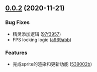 ## [0.0.2](https://github.com/Lansiny/rpg_simulator/compare/v0.0.1...v0.0.2) (2020-11-21)


### Bug Fixes

* 精灵添加逻辑 ([97f3957](https://github.com/Lansiny/rpg_simulator/commit/97f3957ee72b54568ed650c000f2f0851a398532))
* FPS locking logic ([a969abb](https://github.com/Lansiny/rpg_simulator/commit/a969abbaf06e00ede6481fc090ee88a662a0f96f))


### Features

* 完成sprite的渲染和更新功能 ([539002b](https://github.com/Lansiny/rpg_simulator/commit/539002bdc071de8aa7dcb413582223d69c14bdea))



